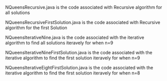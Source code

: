 NQueensRecursive.java is the code associated with Recursive algorithm for all solutions

NQueensRecursiveFirstSolution.java is the code associated with Recursive algorithm for the first Solution

NQueensIterativeNine.java is the code associated with the iterative algorithm to find all solutions iteravely for when n=9

NQueensIterativeNineFirstSolution.java is the code associated with the iterative algorithm to find the first solution iteravely for when n=9

NQueensIterativeEightFirstSolution.java is the code associated with the iterative algorithm to find the first solution iteravely for when n=8
